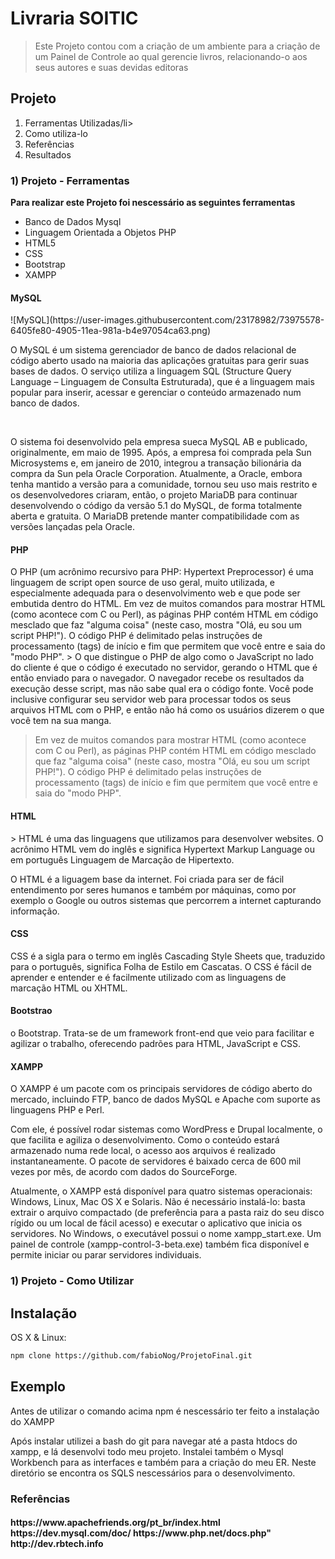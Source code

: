 # Livraria SOITIC

>Este Projeto contou com a criação de um ambiente para a criação de um Painel de Controle ao qual gerencie livros, relacionando-o aos seus autores e suas devidas editoras
  
 <h2>Projeto</h2>
<ol>
<li>Ferramentas Utilizadas/li>
<li>Como utiliza-lo</li>
<li>Referências</li>
<li>Resultados</li>
</ol>

<h3>1) Projeto - Ferramentas</h3>
<strong>Para realizar este Projeto foi nescessário as seguintes ferramentas</strong>
<ul>
<li>Banco de Dados Mysql</li>
<li>Linguagem Orientada a Objetos PHP</li>
<li>HTML5</li>
<li>CSS</li>
 <li>Bootstrap</li>
<li>XAMPP</li>
</ul>

<h4>MySQL</h4>
![MySQL](https://user-images.githubusercontent.com/23178982/73975578-6405fe80-4905-11ea-981a-b4e97054ca63.png)

<p>O MySQL é um sistema gerenciador de banco de dados relacional de código aberto usado na maioria das aplicações gratuitas para gerir suas bases de dados. O serviço utiliza a linguagem SQL (Structure Query Language – Linguagem de Consulta Estruturada), que é a linguagem mais popular para inserir, acessar e gerenciar o conteúdo armazenado num banco de dados.<p> <br/>
<p>O sistema foi desenvolvido pela empresa sueca MySQL AB e publicado, originalmente, em maio de 1995. Após, a empresa foi comprada pela Sun Microsystems e, em janeiro de 2010, integrou a transação bilionária da compra da Sun pela Oracle Corporation. Atualmente, a Oracle, embora tenha mantido a versão para a comunidade, tornou seu uso mais restrito e os desenvolvedores criaram, então, o projeto MariaDB para continuar desenvolvendo o código da versão 5.1 do MySQL, de forma totalmente aberta e gratuita. O MariaDB pretende manter compatibilidade com as versões lançadas pela Oracle.</p>

<h4>PHP</h4>
<p> O PHP (um acrônimo recursivo para PHP: Hypertext Preprocessor) é uma linguagem de script open source de uso geral, muito utilizada, e especialmente adequada para o desenvolvimento web e que pode ser embutida dentro do HTML.
Em vez de muitos comandos para mostrar HTML (como acontece com C ou Perl), as páginas PHP contém HTML em código mesclado que faz "alguma coisa" (neste caso, mostra "Olá, eu sou um script PHP!"). O código PHP é delimitado pelas instruções de processamento (tags) de início e fim <?php e ?> que permitem que você entre e saia do "modo PHP".
> O que distingue o PHP de algo como o JavaScript no lado do cliente é que o código é executado no servidor, gerando o HTML que é então enviado para o navegador. O navegador recebe os resultados da execução desse script, mas não sabe qual era o código fonte. Você pode inclusive configurar seu servidor web para processar todos os seus arquivos HTML com o PHP, e então não há como os usuários dizerem o que você tem na sua manga.<p>
 
 > Em vez de muitos comandos para mostrar HTML (como acontece com C ou Perl), as páginas PHP contém HTML em código mesclado que faz "alguma coisa" (neste caso, mostra "Olá, eu sou um script PHP!"). O código PHP é delimitado pelas instruções de processamento (tags) de início e fim <?php e ?> que permitem que você entre e saia do "modo PHP".

<h4>HTML</h4>
> HTML é uma das linguagens que utilizamos para desenvolver websites. O acrônimo HTML vem do inglês e significa Hypertext Markup Language ou em português Linguagem de Marcação de Hipertexto.

<p>O HTML é a liguagem base da internet. Foi criada para ser de fácil entendimento por seres humanos e também por máquinas, como por exemplo o Google ou outros sistemas que percorrem a internet capturando informação.<p>

<h4>CSS</h4>

CSS é a sigla para o termo em inglês Cascading Style Sheets que, traduzido para o português, significa Folha de Estilo em Cascatas. O CSS é fácil de aprender e entender e é facilmente utilizado com as linguagens de marcação HTML ou XHTML. 

<h4>Bootstrao</h4>
o Bootstrap. Trata-se de um framework front-end que veio para facilitar e agilizar o trabalho, oferecendo padrões para HTML, JavaScript e CSS.

<h4>XAMPP</h4>

<p>O XAMPP é um pacote com os principais servidores de código aberto do mercado, incluindo FTP, banco de dados MySQL e Apache com suporte as linguagens PHP e Perl.

Com ele, é possível rodar sistemas como WordPress e Drupal localmente, o que facilita e agiliza o desenvolvimento. Como o conteúdo estará armazenado numa rede local, o acesso aos arquivos é realizado instantaneamente. O pacote de servidores é baixado cerca de 600 mil vezes por mês, de acordo com dados do SourceForge.

Atualmente, o XAMPP está disponível para quatro sistemas operacionais: Windows, Linux, Mac OS X e Solaris. Não é necessário instalá-lo: basta extrair o arquivo compactado (de preferência para a pasta raiz do seu disco rígido ou um local de fácil acesso) e executar o aplicativo que inicia os servidores. No Windows, o executável possui o nome xampp_start.exe. Um painel de controle (xampp-control-3-beta.exe) também fica disponível e permite iniciar ou parar servidores individuais.</p>

<h3>1) Projeto - Como Utilizar</h3>

## Instalação

OS X & Linux:

```sh
npm clone https://github.com/fabioNog/ProjetoFinal.git
```
## Exemplo

Antes de utilizar o comando acima npm é nescessário ter feito a instalação do XAMPP <a hrfe="https://www.apachefriends.org/pt_br/index.html"></a>

Após instalar utilizei a bash do git para navegar até a pasta htdocs do xampp, e lá desenvolvi todo meu projeto.
Instalei também o Mysql Workbench para as interfaces e também para a criação do meu ER. Neste diretório se encontra os SQLS nescessários para o desenvolvimento.

<h3>Referências<h4>
https://www.apachefriends.org/pt_br/index.html
https://dev.mysql.com/doc/
https://www.php.net/docs.php"
http://dev.rbtech.info
  </ul>

